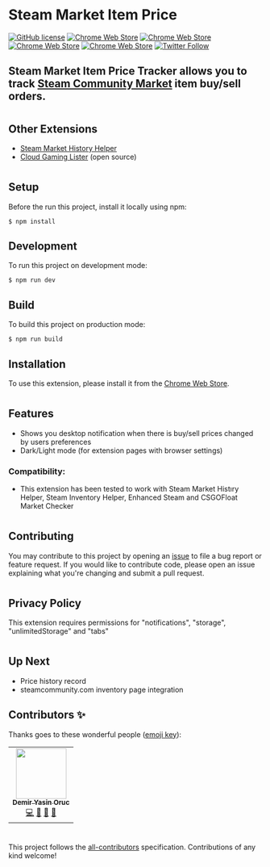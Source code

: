 # Steam Market Item Price

[![GitHub license](https://img.shields.io/badge/license-APACHE-blue.svg)](https://github.com/demiryasinoruc/steam-market-item-price-tracker/blob/master/LICENSE)
[![Chrome Web Store](https://img.shields.io/chrome-web-store/d/koclieckfnkkiiaopankjmiigmfppbbo.svg)](https://chrome.google.com/webstore/detail/steam-market-item-price-t/koclieckfnkkiiaopankjmiigmfppbbo)
[![Chrome Web Store](https://img.shields.io/chrome-web-store/stars/koclieckfnkkiiaopankjmiigmfppbbo.svg)](https://chrome.google.com/webstore/detail/steam-market-item-price-t/koclieckfnkkiiaopankjmiigmfppbbo)
[![Chrome Web Store](https://img.shields.io/chrome-web-store/rating-count/koclieckfnkkiiaopankjmiigmfppbbo.svg)](https://chrome.google.com/webstore/detail/steam-market-item-price-t/koclieckfnkkiiaopankjmiigmfppbbo)
[![Chrome Web Store](https://img.shields.io/chrome-web-store/price/koclieckfnkkiiaopankjmiigmfppbbo.svg)](https://chrome.google.com/webstore/detail/steam-market-item-price-t/koclieckfnkkiiaopankjmiigmfppbbo)
[![Twitter Follow](https://img.shields.io/twitter/follow/steamextensions)](https://twitter.com/steamextensions)

## Steam Market Item Price Tracker allows you to track [Steam Community Market](https://steamcommunity.com/market/) item buy/sell orders.

#

## Other Extensions

- [Steam Market History Helper](https://chrome.google.com/webstore/detail/steam-market-history-help/bmbnngnjoagodaidjcmoiadioinjhhfb)
- [Cloud Gaming Lister](https://chrome.google.com/webstore/detail/cloud-gaming-lister/cpmaennmoijiboghaekpledlgbojhdml) (open source)

#

## Setup

Before the run this project, install it locally using npm:

```
$ npm install
```

## Development

To run this project on development mode:

```
$ npm run dev
```

## Build

To build this project on production mode:

```
$ npm run build
```

## Installation

To use this extension, please install it from the [Chrome Web Store](https://chrome.google.com/webstore/detail/steam-market-item-price-t/koclieckfnkkiiaopankjmiigmfppbbo).

#

## Features

- Shows you desktop notification when there is buy/sell prices changed by users preferences
- Dark/Light mode (for extension pages with browser settings)

### Compatibility:

- This extension has been tested to work with Steam Market Histıry Helper, Steam Inventory Helper, Enhanced Steam and CSGOFloat Market Checker

#

## Contributing

You may contribute to this project by opening an [issue](issues) to file a bug report or feature request. If you would like to contribute code, please open an issue explaining what you're changing and submit a pull request.

#

## Privacy Policy

This extension requires permissions for "notifications", "storage", "unlimitedStorage" and "tabs"

#

## Up Next

- Price history record
- steamcommunity.com inventory page integration

## Contributors ✨

Thanks goes to these wonderful people ([emoji key](https://allcontributors.org/docs/en/emoji-key)):

<!-- ALL-CONTRIBUTORS-LIST:START -->

<table>
   <tr>
      <td align="center">
         <a href="https://github.com/demiryasinoruc">
         <img src="https://avatars0.githubusercontent.com/u/937795?v=4" width="100px;" alt=""/><br /><sub><b>Demir Yasin Oruc</b></sub>
         </a><br />
           <a href="https://github.com/demiryasinoruc/steam-market-item-price-tracker/commits?author=demiryasinoruc" title="Code">💻</a>
           <a href="#ideas-aducad-cgl" title="Ideas, Planning, & Feedback">🤔</a>
           <a href="#maintenance-demiryasinoruc" title="Maintenance">🚧</a> <a href="https://github.com/demiryasinoruc/steam-market-item-price-tracker/pulls?q=is%3Apr+reviewed-by%3Ademiryasinoruc" title="Reviewed Pull Requests">👀</a>
      </td>
   </tr>
</table>
<!-- ALL-CONTRIBUTORS-LIST:END -->

#

This project follows the [all-contributors](https://github.com/all-contributors/all-contributors) specification. Contributions of any kind welcome!
